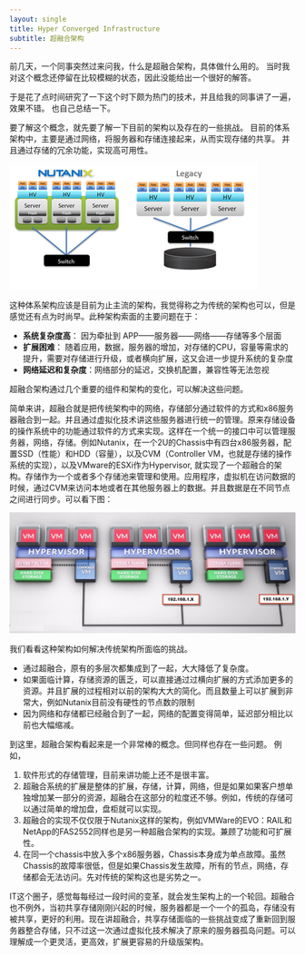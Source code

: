 ```yaml
---
layout: single
title: Hyper Converged Infrastructure
subtitle: 超融合架构
---
```


前几天，一个同事突然过来问我，什么是超融合架构，具体做什么用的。
当时我对这个概念还停留在比较模糊的状态，因此没能给出一个很好的解答。

于是花了点时间研究了一下这个时下颇为热门的技术，并且给我的同事讲了一遍，效果不错。
也自己总结一下。

要了解这个概念，就先要了解一下目前的架构以及存在的一些挑战。
目前的体系架构中，主要是通过网络，将服务器和存储连接起来，从而实现存储的共享。
并且通过存储的冗余功能，实现高可用性。

![image](/img/6164530.png)

这种体系架构应该是目前为止主流的架构，我觉得称之为传统的架构也可以，但是感觉还有点为时尚早。此种架构索面的主要问题在于：

* **系统复杂度高**： 因为牵扯到 APP——服务器——网络——存储等多个层面
* **扩展困难**： 随着应用，数据，服务器的增加，对存储的CPU，容量等需求的提升，需要对存储进行升级，或者横向扩展，这又会进一步提升系统的复杂度
* **网络延迟和复杂度**：网络部分的延迟，交换机配置，兼容性等无法忽视

超融合架构通过几个重要的组件和架构的变化，可以解决这些问题。

简单来讲，超融合就是把传统架构中的网络，存储部分通过软件的方式和x86服务器融合到一起。并且通过虚拟化技术讲这些服务器进行统一的管理。原来存储设备的操作系统中的功能通过软件的方式来实现。这样在一个统一的接口中可以管理服务器，网络，存储。例如Nutanix，在一个2U的Chassis中有四台x86服务器，配置SSD（性能）和HDD（容量），以及CVM（Controller VM，也就是存储的操作系统的实现），以及VMware的ESXi作为Hypervisor, 就实现了一个超融合的架构。存储作为一个或者多个存储池来管理和使用。应用程序，虚拟机在访问数据的时候，通过CVM来访问本地或者在其他服务器上的数据。并且数据是在不同节点之间进行同步。可以看下图：

![image](/img/NutanixHostIsolation.jpg)

我们看看这种架构如何解决传统架构所面临的挑战。

* 通过超融合，原有的多层次都集成到了一起，大大降低了复杂度。
* 如果面临计算，存储资源的匮乏，可以直接通过过横向扩展的方式添加更多的资源。并且扩展的过程相对以前的架构大大的简化。而且数量上可以扩展到非常大，例如Nutanix目前没有硬性的节点数的限制
* 因为网络和存储都已经融合到了一起，网络的配置变得简单，延迟部分相比以前也大幅缩减。

到这里，超融合架构看起来是一个非常棒的概念。但同样也存在一些问题。
例如，

1. 软件形式的存储管理，目前来讲功能上还不是很丰富。
2. 超融合系统的扩展是整体的扩展，存储，计算，网络，但是如果如果客户想单独增加某一部分的资源，超融合在这部分的粒度还不够。例如，传统的存储可以通过简单的增加盘，盘柜就可以实现。
3. 超融合的实现不仅仅限于Nutanix这样的架构，例如VMWare的EVO：RAIL和NetApp的FAS2552同样也是另一种超融合架构的实现。兼顾了功能和可扩展性。
4. 在同一个chassis中放入多个x86服务器，Chassis本身成为单点故障。虽然Chassis的故障率很低，但是如果Chassis发生故障，所有的节点，网络，存储都会无法访问。先对传统的架构这也是劣势之一。

IT这个圈子，感觉每每经过一段时间的变革，就会发生架构上的一个轮回。超融合也不例外，当初共享存储刚刚兴起的时候，服务器都是一个一个的孤岛，存储没有被共享，更好的利用。现在讲超融合，共享存储面临的一些挑战变成了重新回到服务器整合存储，只不过这一次通过虚拟化技术解决了原来的服务器孤岛问题。可以理解成一个更灵活，更高效，扩展更容易的升级版架构。



